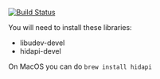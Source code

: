 [![Build Status](https://travis-ci.org/gtudan/co2monitor.svg?branch=master)](https://travis-ci.org/gtudan/co2monitor)

You will need to install these libraries:
* libudev-devel
* hidapi-devel

On MacOS you can do `brew install hidapi`
